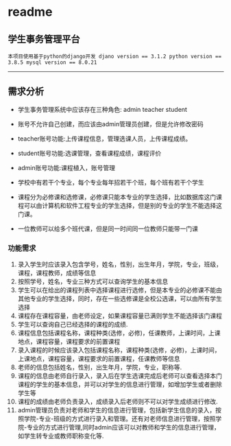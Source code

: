 # readme


## 学生事务管理平台
    本项目使用基于python的django开发 djano version == 3.1.2 python version == 3.8.5 mysql version == 8.0.21

---
## 需求分析

- 学生事务管理系统中应该存在三种角色: admin teacher student
- 账号不允许自己创建，而应该由admin管理员创建，但是允许修改密码
- teacher账号功能:上传课程信息，管理选课人员，上传课程成绩。
- student账号功能:选课管理，查看课程成绩，课程评价
- admin账号功能:课程植入，账号管理

- 学校中有若干个专业，每个专业每年招若干个班，每个班有若干个学生
- 课程分为必修课和选修课，必修课只能本专业的学生选择，比如数据库这门课程可以由计算机和软件工程专业的学生选择，但是别的专业的学生不能选择这门课。
- 一位教师可以给多个班代课，但是同一时间同一位教师只能带一门课

### 功能需求
1. 录入学生时应该录入包含学号，姓名，性别，出生年月，学院，专业，班级，课程，课程教师，成绩等信息
2. 按照学号，姓名，专业三种方式可以查询学生的基本信息
3. 学生可以在给出的课程列表中选择课程进行选修，但是本专业的必修课不能由其他专业的学生选择，同时，存在一些选修课是全校公选课，可以由所有学生选择
4. 课程存在课程容量，由老师设定，如果课程容量已满则学生不能选择该门课程
5. 学生可以查询自己已经选择的课程的成绩.
6. 课程信息包括课程名称，课程种类(选修，必修)，任课教师，上课时间，上课地点，课程容量，课程要求的前置课程
7. 录入课程的时候应该录入包括课程名称，课程种类(选修，必修)，上课时间，上课地点，课程容量，课程要求的前置课程，任课教师等信息
8. 老师的信息包括姓名，性别，出生年月，学院，专业，职称等.
9. 课程的信息由老师自行录入，录入后在学生选课完成后老师可以查看选择本门课程的学生的基本信息，并可以对学生的信息进行管理，如增加学生或者删除学生等
10. 课程的成绩由老师负责录入，成绩录入后老师则不可以对学生成绩进行修改.
11. admin管理员负责对老师和学生的信息进行管理，包括新学生信息的录入，按照学院-专业-班级的方式进行录入和管理。还有对老师信息进行管理，按照学院-专业的方式进行管理,同时admin应该可以对教师和学生的信息进行管理，如学生转专业或教师职称变化等.
